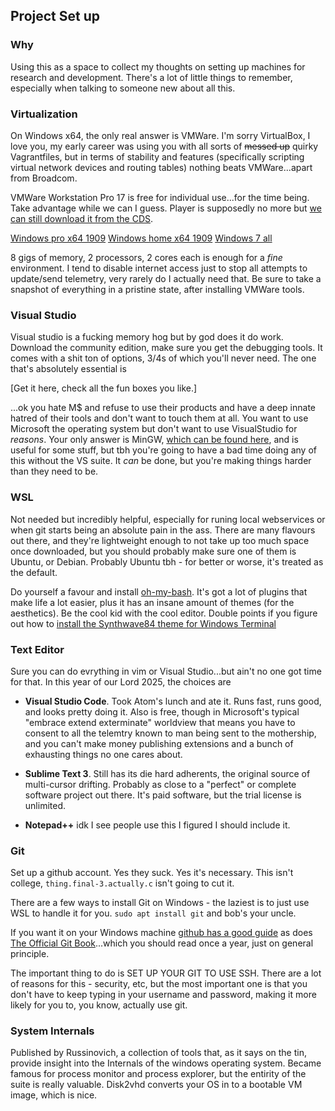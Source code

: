 ## Project Set up

### Why 

Using this as a space to collect my thoughts on setting up machines for research and development. There's a lot of little things to remember, especially when talking to someone new about all this. 

### Virtualization

On Windows x64, the only real answer is VMWare. I'm sorry VirtualBox, I love you, my early career was using you with all sorts of ~~messed up~~ quirky Vagrantfiles, but in terms of stability and features (specifically scripting virtual network devices and routing tables) nothing beats VMWare...apart from Broadcom. 

VMWare Workstation Pro 17 is free for individual use...for the time being. Take advantage while we can I guess. Player is supposedly no more but [we can still download it from the CDS](https://softwareupdate.vmware.com/cds/vmw-desktop/ws/17.6.2/24409262/windows/core/). 

[Windows pro x64 1909](https://archive.org/details/windows-10-1909-home-pro-english-x-64)
[Windows home x64 1909](https://archive.org/details/win-10-1909-english-x-64)
[Windows 7 all](https://archive.org/details/Windows7-iso)

8 gigs of memory, 2 processors, 2 cores each is enough for a _fine_ environment. I tend to disable internet access just to stop all attempts to update/send telemetry, very rarely do I actually need that. Be sure to take a snapshot of everything in a pristine state, after installing VMWare tools. 

### Visual Studio

Visual studio is a fucking memory hog but by god does it do work. Download the community edition, make sure you get the debugging tools. It comes with a shit ton of options, 3/4s of which you'll never need. The one that's absolutely essential is 

[Get it here, check all the fun boxes you like.]

...ok you hate M$ and refuse to use their products and have a deep innate hatred of their tools and don't want to touch them at all. You want to use Microsoft the operating system but don't want to use VisualStudio for _reasons_. Your only answer is MinGW, [which can be found here](https://www.mingw-w64.org/), and is useful for some stuff, but tbh you're going to have a bad time doing any of this without the VS suite. It _can_ be done, but you're making things harder than they need to be. 

### WSL 

Not needed but incredibly helpful, especially for runing local webservices or when git starts being an absolute pain in the ass. There are many flavours out there, and they're lightweight enough to not take up too much space once downloaded, but you should probably make sure one of them is Ubuntu, or Debian. Probably Ubuntu tbh - for better or worse, it's treated as the default. 

Do yourself a favour and install [oh-my-bash](https://github.com/ohmybash/oh-my-bash). It's got a lot of plugins that make life a lot easier, plus it has an insane amount of themes (for the aesthetics). Be the cool kid with the cool editor. Double points if you figure out how to [install the Synthwave84 theme for Windows Terminal](https://gist.github.com/tiffany352/28412a55045b2db5d9f35fdcedf117e4)

### Text Editor

Sure you can do evrything in vim or Visual Studio...but ain't no one got time for that. In this year of our Lord 2025, the choices are

* __Visual Studio Code__. Took Atom's lunch and ate it. Runs fast, runs good, and looks pretty doing it. Also is free, though in Microsoft's typical "embrace extend exterminate" worldview that means you have to consent to all the telemtry known to man being sent to the mothership, and you can't make money publishing extensions and a bunch of exhausting things no one cares about. 

* __Sublime Text 3__. Still has its die hard adherents, the original source of multi-cursor drifting. Probably as close to a "perfect" or complete software project out there. It's paid software, but the trial license is unlimited. 

* __Notepad++__ idk I see people use this I figured I should include it. 

### Git

Set up a github account. Yes they suck. Yes it's necessary. This isn't college, `thing.final-3.actually.c` isn't going to cut it. 

There are a few ways to install Git on Windows - the laziest is to just use WSL to handle it for you. `sudo apt install git` and bob's your uncle. 

If you want it on your Windows machine [github has a good guide](https://github.com/git-guides/install-git) as does [The Official Git Book](https://git-scm.com/book/en/v2/Getting-Started-Installing-Git)...which you should read once a year, just on general principle. 

The important thing to do is SET UP YOUR GIT TO USE SSH. There are a lot of reasons for this - security, etc, but the most important one is that you don't have to keep typing in your username and password, making it more likely for you to, you know, actually use git. 

### System Internals

Published by Russinovich, a collection of tools that, as it says on the tin, provide insight into the Internals of the windows operating system. Became famous for process monitor and process explorer, but the entirity of the suite is really valuable. Disk2vhd converts your OS in to a bootable VM image, which is nice. 